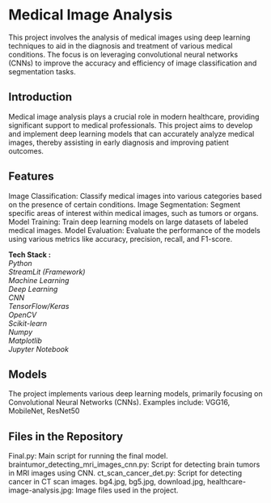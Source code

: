 # Medical Image Analysis
This project involves the analysis of medical images using deep learning techniques to aid in the diagnosis and treatment of various medical conditions. The focus is on leveraging convolutional neural networks (CNNs) to improve the accuracy and efficiency of image classification and segmentation tasks.

## Introduction
Medical image analysis plays a crucial role in modern healthcare, providing significant support to medical professionals. This project aims to develop and implement deep learning models that can accurately analyze medical images, thereby assisting in early diagnosis and improving patient outcomes.

## Features
Image Classification: Classify medical images into various categories based on the presence of certain conditions.
Image Segmentation: Segment specific areas of interest within medical images, such as tumors or organs.
Model Training: Train deep learning models on large datasets of labeled medical images.
Model Evaluation: Evaluate the performance of the models using various metrics like accuracy, precision, recall, and F1-score.

**Tech Stack :** <br>
*Python* <br>
*StreamLit (Framework)* <br>
*Machine Learning* <br>
*Deep Learning* <br>
*CNN* <br>
*TensorFlow/Keras* <br>
*OpenCV* <br>
*Scikit-learn* <br>
*Numpy* <br>
*Matplotlib* <br>
*Jupyter Notebook* <br>

## Models
The project implements various deep learning models, primarily focusing on Convolutional Neural Networks (CNNs). Examples include:
VGG16, MobileNet, ResNet50

## Files in the Repository
Final.py: Main script for running the final model.
braintumor_detecting_mri_images_cnn.py: Script for detecting brain tumors in MRI images using CNN.
ct_scan_cancer_det.py: Script for detecting cancer in CT scan images.
bg4.jpg, bg5.jpg, download.jpg, healthcare-image-analysis.jpg: Image files used in the project.

